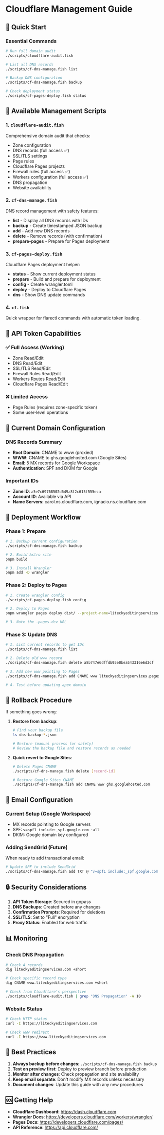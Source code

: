 # Cloudflare Management Guide

## 🚀 Quick Start

### Essential Commands

```bash
# Run full domain audit
./scripts/cloudflare-audit.fish

# List all DNS records
./scripts/cf-dns-manage.fish list

# Backup DNS configuration
./scripts/cf-dns-manage.fish backup

# Check deployment status
./scripts/cf-pages-deploy.fish status
```

## 🔧 Available Management Scripts

### 1. `cloudflare-audit.fish`
Comprehensive domain audit that checks:
- Zone configuration
- DNS records (full access ✅)
- SSL/TLS settings
- Page rules
- Cloudflare Pages projects
- Firewall rules (full access ✅)
- Workers configuration (full access ✅)
- DNS propagation
- Website availability

### 2. `cf-dns-manage.fish`
DNS record management with safety features:
- **list** - Display all DNS records with IDs
- **backup** - Create timestamped JSON backup
- **add** - Add new DNS records
- **delete** - Remove records (with confirmation)
- **prepare-pages** - Prepare for Pages deployment

### 3. `cf-pages-deploy.fish`
Cloudflare Pages deployment helper:
- **status** - Show current deployment status
- **prepare** - Build and prepare for deployment
- **config** - Create wrangler.toml
- **deploy** - Deploy to Cloudflare Pages
- **dns** - Show DNS update commands

### 4. `cf.fish`
Quick wrapper for flarectl commands with automatic token loading.

## 🔐 API Token Capabilities

### ✅ Full Access (Working)
- Zone Read/Edit
- DNS Read/Edit
- SSL/TLS Read/Edit
- Firewall Rules Read/Edit
- Workers Routes Read/Edit
- Cloudflare Pages Read/Edit

### ❌ Limited Access
- Page Rules (requires zone-specific token)
- Some user-level operations

## 📝 Current Domain Configuration

### DNS Records Summary
- **Root Domain**: CNAME to www (proxied)
- **WWW**: CNAME to ghs.googlehosted.com (Google Sites)
- **Email**: 5 MX records for Google Workspace
- **Authentication**: SPF and DKIM for Google

### Important IDs
- **Zone ID**: `a5e7c69768502d649a8f2c615f555eca`
- **Account ID**: Available via API
- **Name Servers**: carol.ns.cloudflare.com, ignacio.ns.cloudflare.com

## 🚀 Deployment Workflow

### Phase 1: Prepare
```bash
# 1. Backup current configuration
./scripts/cf-dns-manage.fish backup

# 2. Build Astro site
pnpm build

# 3. Install Wrangler
pnpm add -D wrangler
```

### Phase 2: Deploy to Pages
```bash
# 1. Create wrangler config
./scripts/cf-pages-deploy.fish config

# 2. Deploy to Pages
pnpm wrangler pages deploy dist/ --project-name=liteckyeditingservices

# 3. Note the .pages.dev URL
```

### Phase 3: Update DNS
```bash
# 1. List current records to get IDs
./scripts/cf-dns-manage.fish list

# 2. Delete old www record
./scripts/cf-dns-manage.fish delete a8b747e6dffdb95e0bea543316e6d3cf

# 3. Add new www pointing to Pages
./scripts/cf-dns-manage.fish add CNAME www liteckyeditingservices.pages.dev

# 4. Test before updating apex domain
```

## 🔄 Rollback Procedure

If something goes wrong:

1. **Restore from backup**:
   ```bash
   # Find your backup file
   ls dns-backup-*.json
   
   # Restore (manual process for safety)
   # Review the backup file and restore records as needed
   ```

2. **Quick revert to Google Sites**:
   ```bash
   # Delete Pages CNAME
   ./scripts/cf-dns-manage.fish delete [record-id]
   
   # Restore Google Sites CNAME
   ./scripts/cf-dns-manage.fish add CNAME www ghs.googlehosted.com
   ```

## 📧 Email Configuration

### Current Setup (Google Workspace)
- MX records pointing to Google servers
- SPF: `v=spf1 include:_spf.google.com ~all`
- DKIM: Google domain key configured

### Adding SendGrid (Future)
When ready to add transactional email:
```bash
# Update SPF to include SendGrid
./scripts/cf-dns-manage.fish add TXT @ "v=spf1 include:_spf.google.com include:sendgrid.net ~all"
```

## 🔒 Security Considerations

1. **API Token Storage**: Secured in gopass
2. **DNS Backups**: Created before any changes
3. **Confirmation Prompts**: Required for deletions
4. **SSL/TLS**: Set to "Full" encryption
5. **Proxy Status**: Enabled for web traffic

## 📊 Monitoring

### Check DNS Propagation
```bash
# Check A records
dig liteckyeditingservices.com +short

# Check specific record type
dig CNAME www.liteckyeditingservices.com +short

# Check from Cloudflare's perspective
./scripts/cloudflare-audit.fish | grep "DNS Propagation" -A 10
```

### Website Status
```bash
# Check HTTP status
curl -I https://liteckyeditingservices.com

# Check www redirect
curl -I https://www.liteckyeditingservices.com
```

## 🌟 Best Practices

1. **Always backup before changes**: `./scripts/cf-dns-manage.fish backup`
2. **Test on preview first**: Deploy to preview branch before production
3. **Monitor after changes**: Check propagation and site availability
4. **Keep email separate**: Don't modify MX records unless necessary
5. **Document changes**: Update this guide with any new procedures

## 🆘 Getting Help

- **Cloudflare Dashboard**: https://dash.cloudflare.com
- **Wrangler Docs**: https://developers.cloudflare.com/workers/wrangler/
- **Pages Docs**: https://developers.cloudflare.com/pages/
- **API Reference**: https://api.cloudflare.com/
